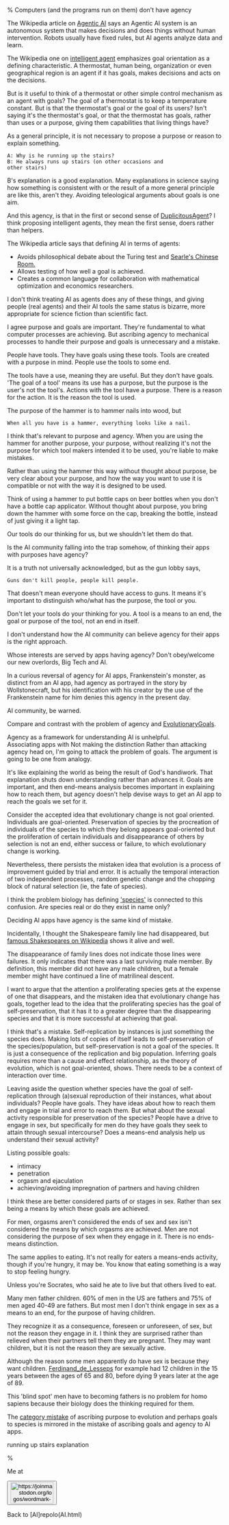 % Computers (and the programs run on them) don't have agency

The Wikipedia article on
[Agentic AI](https://en.wikipedia.org/wiki/Agentic_AI)
says an Agentic AI system is an autonomous system that makes
decisions and does things without human intervention. Robots
usually have fixed rules, but AI agents analyze data and learn.

The Wikipedia one on
[intelligent agent](https://en.wikipedia.org/wiki/Intelligent_agent)
emphasizes goal orientation as a defining characteristic.
A thermostat, human being, organization or even geographical 
region is an agent if it has goals, makes decisions and 
acts on the decisions.

But is it useful to think of a thermostat or other simple 
control mechanism as an agent with goals? The goal of a 
thermostat is to keep a temperature constant. But is that 
the thermostat's goal or the goal of its users? Isn't saying 
it's the thermostat's goal, or that the thermostat has 
goals, rather than uses or a purpose, giving them 
capabilities that living things have?

As a general principle, it is not necessary to propose a 
purpose or reason to explain something. 

    A: Why is he running up the stairs?
    B: He always runs up stairs (on other occasions and 
    other stairs)

B's explanation is a good explanation. Many explanations in 
science saying how something is consistent with or the 
result of a more general principle are like this, aren't 
they. Avoiding teleological arguments about goals is one 
aim.

And this agency, is that in the first or 
second sense of [DuplicitousAgent](DuplicitousAgent.html)?
I think proposing intelligent agents, they mean the first 
sense, doers rather than helpers.

The Wikipedia article says that defining AI in terms of agents:

* Avoids philosophical debate about the Turing test and
[Searle's Chinese Room.](JohnSearle.html)
* Allows testing of how well a goal is achieved.
* Creates a common language for collaboration with
  mathematical optimization and economics researchers.

I don't think treating AI as agents does any of these 
things, and giving people (real agents) and their AI tools 
the same status is bizarre, more appropriate for science 
fiction than scientific fact.

I agree purpose and goals  are important.  They're fundamental 
to what computer processes are achieving. But ascribing 
agency to mechanical processes to handle their purpose and 
goals is unnecessary and a mistake.

People have tools. They have goals using these tools. Tools 
are created with a purpose in mind. People use the tools to 
some end.

The tools have a use, meaning they are useful. But they 
don't have goals. 'The goal of a tool' means its use has a 
purpose, but the purpose is the user's not the tool's. 
Actions with the tool have a purpose. There is a reason for 
the action. It is the reason the tool is used.

The purpose of the hammer is to hammer nails into wood, but

    When all you have is a hammer, everything looks like a nail.

I think that's relevant to purpose and agency. When you 
are using the hammer for another purpose, your purpose, 
without realizing it's not the purpose for which tool makers 
intended it to be used, you're liable to make mistakes.

Rather than using the hammer this way without thought about 
purpose, be very clear about your purpose, and how the way 
you want to use it is compatible or not with the way it is 
designed to be used.

Think of using a hammer to put bottle caps on beer bottles 
when you don't have a bottle cap applicator. Without thought 
about purpose, you bring down the hammer with some force on the cap, 
breaking the bottle, instead of just giving it a light tap.

Our tools do our thinking for us, but we shouldn't let them do that.

Is the AI community falling into the trap somehow, of thinking 
their apps with purposes have agency?

It is a truth not universally acknowledged, but as the gun 
lobby says,

    Guns don't kill people, people kill people.

That doesn't mean everyone should have access to guns. It 
means it's important to distinguish who/what has the purpose, the 
tool or you.

Don't let your tools do your thinking for you. A tool is a 
means to an end, the goal or purpose of the tool, not an end 
in itself.

I don't understand how the AI community can believe agency
for their apps is the right approach.

Whose interests are served by apps having agency?
Don't obey/welcome our new overlords, Big Tech and AI.

In a curious reversal of agency for AI apps,
Frankenstein's monster, as distinct from an AI app, had 
agency as portrayed in the story by Wollstonecraft, but his 
identification with his creator by the use of the 
Frankenstein name for him denies this agency in the present 
day.

AI community, be warned.

Compare and contrast with the problem of
agency and [EvolutionaryGoals](EvolutionaryGoals.html).

Agency as a framework for understanding AI is unhelpful.  
Associating apps with 
Not making the distinction 
Rather than attacking agency head on, I'm going to attack 
the problem of goals. The argument is going to be one from 
analogy. 

It's like explaining the world as being the result of God's 
handiwork. That explanation shuts down understanding rather 
than advances it. Goals are important, and then end-means 
analysis becomes important in explaining how to reach them, 
but agency doesn't help devise ways to get an AI app to reach
the goals we set for it.

Consider the accepted idea that evolutionary change is not 
goal oriented.  Individuals are goal-oriented. Preservation 
of species by the procreation of individuals of the species 
to which they belong appears goal-oriented but the 
proliferation of certain individuals and disappearance of 
others by selection is not an end, either success or 
failure, to which evolutionary change is working.

Nevertheless, there persists the mistaken idea that 
evolution is a process of improvement guided by trial and 
error. It is actually the temporal interaction of two 
independent processes, random genetic change and 
the chopping block of natural selection (ie, the fate of 
species).

I think the problem biology has defining 
['species'](http://en.wikipedia.org/wiki/species) is 
connected to this confusion. Are species real or do they 
exist in name only?

Deciding AI apps have agency is the same kind of mistake.

Incidentally, I thought the Shakespeare family line had 
disappeared, but [famous Shakespeares on 
Wikipedia](https://en.wikipedia.org/wiki/Shakespeare_(surname)) 
shows it alive and well.

The disappearance of family lines does not indicate those 
lines were failures. It only indicates that there was a last 
surviving male member. By definition, this member did not have 
any male children, but a female member might have continued 
a line of matrilineal descent.

I want to argue that the attention a proliferating species 
gets at the expense of one that disappears, and the mistaken 
idea that evolutionary change has goals, together lead to the 
idea that the proliferating species has the goal of 
self-preservation, that it has it to a greater degree than the 
disappearing species and that it is more successful at achieving 
that goal.

I think that's a mistake. Self-replication by instances is 
just something the species does. Making lots of copies of 
itself leads to self-preservation of the species/population, 
but self-preservation is not a goal of the species. It is 
just a consequence of the replication and big population. 
Inferring goals requires more than a cause and effect 
relationship, as the theory of evolution, which is not 
goal-oriented, shows. There needs to be a context of 
interaction over time.

Leaving aside the question whether species have the goal of 
self-replication through (a)sexual reproduction of their 
instances, what about individuals?  People have goals. They 
have ideas about how to reach them and engage in trial and 
error to reach them.  But what about the sexual activity 
responsible for preservation of the species? People have a 
drive to engage in sex, but specifically for men do they 
have goals they seek to attain through sexual intercourse? 
Does a means-end analysis help us understand their sexual 
activity?

Listing possible goals:

* intimacy
* penetration
* orgasm and ejaculation
* achieving/avoiding impregnation of partners and
    having children

I think these are better considered parts of or stages in sex. Rather 
than sex being a means by which these goals are achieved.

For men, orgasms aren't considered the ends of sex and sex 
isn't considered the means by which orgasms are achieved. 
Men are not considering the purpose of sex when they engage 
in it. There is no ends-means distinction.

The same applies to eating. It's not really for eaters a 
means-ends activity, though if you're hungry, it may be. You 
know that eating something is a way to stop feeling hungry.

Unless you're Socrates, who said he ate to live but that 
others lived to eat.

Many men father children. 60% of men in the US are fathers 
and 75% of men aged 40-49 are fathers. But most men I don't 
think engage in sex as a means to an end, for the purpose of 
having children.

They recognize it as a consequence, foreseen or unforeseen, of 
sex, but not the reason they engage in it. I think they are 
surprised rather than relieved when their partners tell them 
they are pregnant. They may want children, but 
it is not the reason they are sexually active.

Although the reason some men apparently do have sex is because they want 
children. [Ferdinand_de_Lesseps](Ferdinand_de_Lesseps.html) 
for example had 12 children in the 15 years between the ages 
of 65 and 80, before dying 9 years later at the age of 89.

This 'blind spot' men have to becoming fathers is no problem 
for homo sapiens because their biology does the thinking 
required for them.

The [category 
mistake](https://plato.stanford.edu/entries/category-mistakes/) 
of ascribing purpose to evolution and perhaps goals to 
species is mirrored in the mistake of ascribing
goals and agency to AI apps.


running up stairs explanation

% 


Me at
    <form action='https://mastodon.sdf.org/@drbean'>
    <button type='submit' class='btn'>
    <img src='./mastodon.svg'
        alt='https://joinmastodon.org/logos/wordmark-black-text.svg'
        style='width:100px;height:50px'/>
    </button></form>
    
Back to [AI]repolo(AI.html)
